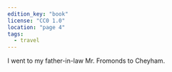 ```yaml
---
edition_key: "book"
license: "CC0 1.0"
location: "page 4"
tags:
  - travel
---
```

I went to my father-in-law Mr. Fromonds to
Cheyham.
